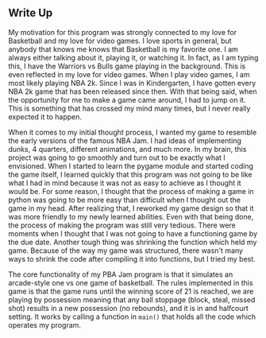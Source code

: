 ## Write Up
My motivation for this program was strongly connected to my love for Basketball and my love for video games. I love sports in general, but anybody that knows me knows that Basketball is my favorite one. I am always either talking about it, playing it, or watching it. In fact, as I am typing this, I have the Warriors vs Bulls game playing in the background. This is even reflected in my love for video games. When I play video games, I am most likely playing NBA 2k. Since I was in Kindergarten, I have gotten every NBA 2k game that has been released since then. With that being said, when the opportunity for me to make a game came around, I had to jump on it. This is something that has crossed my mind many times, but I never really expected it to happen.  

When it comes to my initial thought process, I wanted my game to resemble the early versions of the famous NBA Jam. I had ideas of implementing dunks, 4 quarters, different animations, and much more. In my brain, this project was going to go smoothly and turn out to be exactly what I envisioned. When I started to learn the pygame module and started coding the game itself, I learned quickly that this program was not going to be like what I had in mind because it was not as easy to achieve as I thought it would be. For some reason, I thought that the process of making a game in python was going to be more easy than difficult when I thought out the game in my head. After realizing that, I reworked my game design so that it was more friendly to my newly learned abilities. Even with that being done, the process of making the program was still very tedious. There were moments when I thought that I was not going to have a functioning game by the due date. Another tough thing was shrinking the function which held my game. Because of the way my game was structured, there wasn't many ways to shrink the code after compiling it into functions, but I tried my best.

The core functionality of my PBA Jam program is that it simulates an arcade-style one vs one game of basketball. The rules implemented in this game is that the game runs until the winning score of 21 is reached, we are playing by possession meaning that any ball stoppage (block, steal, missed shot) results in a new possession (no rebounds), and it is in and halfcourt setting. It works by calling a function in `main()` that holds all the code which operates my program.   